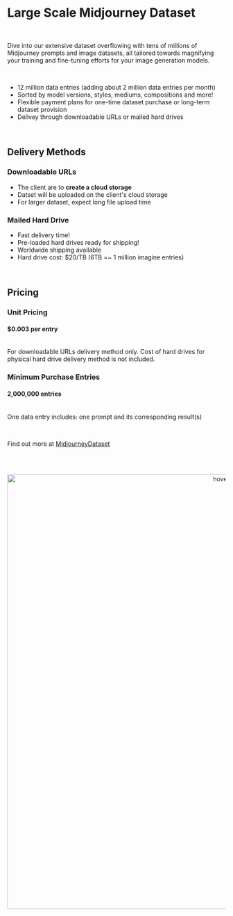 # Large Scale Midjourney Dataset
<br>
<p>Dive into our extensive dataset overflowing with tens of millions of Midjourney prompts and image datasets, all tailored towards magnifying your training and fine-tuning efforts for your image generation models.</p>
<br>
<ul>
  <li>12 million data entries (adding about 2 million data entries per month)</li>
  <li>Sorted by model versions, styles, mediums, compositions and more!</li>
  <li>Flexible payment plans for one-time dataset purchase or long-term dataset provision</li>
  <li>Delivey through downloadable URLs or mailed hard drives</li>
</ul>
<br>
<h2>Delivery Methods</h2>
<h3>Downloadable URLs</h3>
<ul>
  <li>The client are to <b>create a cloud storage</b></li>
  <li>Datset will be uploaded on the client's cloud storage</li>
  <li>For larger dataset, expect long file upload time</li>
</ul>
<h3>Mailed Hard Drive</h3>
<ul>
  <li>Fast delivery time!</li>
  <li>Pre-loaded hard drives ready for shipping!</li>
  <li>Worldwide shipping available</li>
  <li>Hard drive cost: $20/TB (6TB =~ 1 million imagine entries)</li>
</ul>
<br>
<h2>Pricing</h2>
<h3>Unit Pricing</h3>
<p>
  <h4><b>$0.003</b> per entry</h4><br>
  For downloadable URLs delivery method only. Cost of hard drives for physical hard drive delivery method is not included.
</p>
<h3>Minimum Purchase Entries</h3>
<p>
  <h4><b>2,000,000</b> entries</h4><br>
  One data entry includes: one prompt and its corresponding result(s)
</p>
<br>
<p>Find out more at <a href="https://midjourneydataset.com/"> MidjourneyDataset </a></p>
<br><br>
<p align="center">
  <img src="https://github.com/MidjourneyDataset/Large-Scale-Midjourney-Dataset/assets/167390558/ffc95030-6f23-4ec9-b33d-59ef52ae2243" width="1000" title="hover text">
</p>
